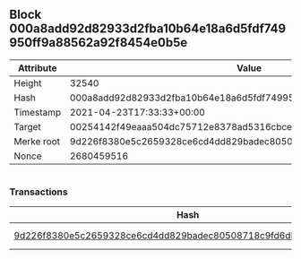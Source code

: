 ## Block 000a8add92d82933d2fba10b64e18a6d5fdf749950ff9a88562a92f8454e0b5e

Attribute | Value
--- | ---
Height | 32540
Hash | 000a8add92d82933d2fba10b64e18a6d5fdf749950ff9a88562a92f8454e0b5e
Timestamp | 2021-04-23T17:33:33+00:00
Target | 00254142f49eaaa504dc75712e8378ad5316cbcead634704b3734b6271167cc4
Merke root | 9d226f8380e5c2659328ce6cd4dd829badec80508718c9fd6dbcb0878f5fb6fa
Nonce | 2680459516

```

```

### Transactions

Hash | Amount
--- | ---
[9d226f8380e5c2659328ce6cd4dd829badec80508718c9fd6dbcb0878f5fb6fa](9d226f8380e5c2659328ce6cd4dd829badec80508718c9fd6dbcb0878f5fb6fa.md) | 10.00000000 SKEPTI 
